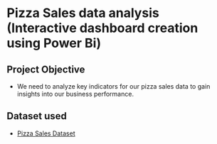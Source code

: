 
# Pizza Sales data analysis (Interactive dashboard creation using Power Bi)
## Project Objective
- We need to analyze key indicators for our pizza sales data to gain insights into our business performance.


## Dataset used
-	<a href=”https://github.com/madhuripingle/Pizza-sales-analysis/blob/main/pizza_sales.csv”>Pizza Sales Dataset</a>
